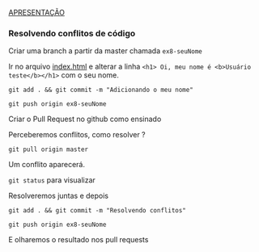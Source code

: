 [APRESENTAÇÃO](https://docs.google.com/presentation/d/1_OKGxBs17MITsC1jJoIloaVasEWcfh_s98voX8ffM5Q/edit?usp=sharing)

### Resolvendo conflitos de código
Criar uma branch a partir da master chamada `ex8-seuNome`

Ir no arquivo [index.html](index.html) e alterar a linha `<h1> Oi, meu nome é <b>Usuário teste</b></h1>` com o seu nome.

`git add . && git commit -m "Adicionando o meu nome"`

`git push origin ex8-seuNome`

Criar o Pull Request no github como ensinado

Perceberemos conflitos, como resolver ?

`git pull origin master`

Um conflito aparecerá.

`git status` para visualizar

Resolveremos juntas e depois

`git add . && git commit -m "Resolvendo conflitos"`

`git push origin ex8-seuNome`

E olharemos o resultado nos pull requests
